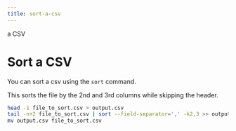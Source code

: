 ```yaml
---
title: sort-a-csv
---
```


a CSV

# Sort a CSV

You can sort a csv using the `sort` command.

This sorts the file by the 2nd and 3rd columns while skipping the
header.

```sh
head -1 file_to_sort.csv > output.csv
tail -n+2 file_to_sort.csv | sort --field-separator=',' -k2,3 >> output.csv
mv output.csv file_to_sort.csv
```

